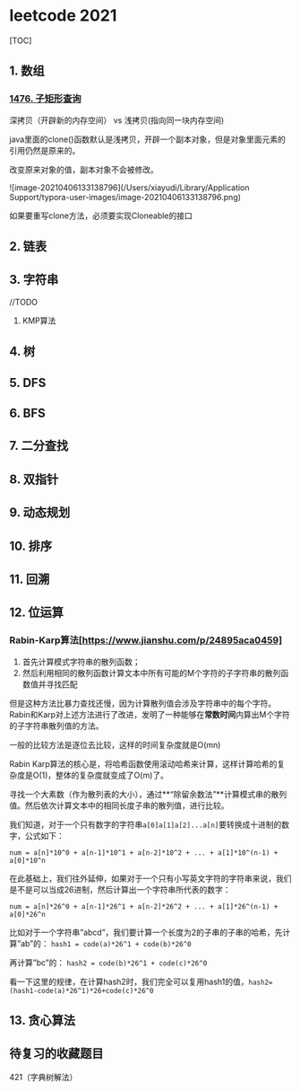 # leetcode 2021

[TOC]

## 1. 数组

### [1476. 子矩形查询](https://leetcode-cn.com/problems/subrectangle-queries/)

深拷贝（开辟新的内存空间） vs 浅拷贝(指向同一块内存空间)

java里面的clone()函数默认是浅拷贝，开辟一个副本对象，但是对象里面元素的引用仍然是原来的。

改变原来对象的值，副本对象不会被修改。

![image-20210406133138796](/Users/xiayudi/Library/Application Support/typora-user-images/image-20210406133138796.png)

如果要重写clone方法，必须要实现Cloneable的接口



## 2. 链表

## 3. 字符串

//TODO

1. KMP算法

## 4. 树

## 5. DFS

## 6. BFS

## 7. 二分查找

## 8. 双指针

## 9. 动态规划

## 10. 排序

## 11. 回溯

## 12. 位运算

### Rabin-Karp算法[https://www.jianshu.com/p/24895aca0459]

1. 首先计算模式字符串的散列函数；
2. 然后利用相同的散列函数计算文本中所有可能的M个字符的子字符串的散列函数值并寻找匹配

但是这种方法比暴力查找还慢，因为计算散列值会涉及字符串中的每个字符。Rabin和Karp对上述方法进行了改进，发明了一种能够在**常数时间**内算出M个字符的子字符串散列值的方法。

一般的比较方法是逐位去比较，这样的时间复杂度就是O(mn)

Rabin Karp算法的核心是，将哈希函数使用滚动哈希来计算，这样计算哈希的复杂度是O(1)，整体的复杂度就变成了O(m)了。

寻找一个大素数（作为散列表的大小），通过**“除留余数法”**计算模式串的散列值。然后依次计算文本中的相同长度子串的散列值，进行比较。

我们知道，对于一个只有数字的字符串`a[0]a[1]a[2]...a[n]`要转换成十进制的数字，公式如下：

```
num = a[n]*10^0 + a[n-1]*10^1 + a[n-2]*10^2 + ... + a[1]*10^(n-1) + a[0]*10^n
```

在此基础上，我们往外延伸，如果对于一个只有小写英文字符的字符串来说，我们是不是可以当成26进制，然后计算出一个字符串所代表的数字：

```
num = a[n]*26^0 + a[n-1]*26^1 + a[n-2]*26^2 + ... + a[1]*26^(n-1) + a[0]*26^n
```

比如对于一个字符串”abcd”，我们要计算一个长度为2的子串的子串的哈希，先计算”ab”的：
`hash1 = code(a)*26^1 + code(b)*26^0`

再计算”bc”的：
`hash2 = code(b)*26^1 + code(c)*26^0`

看一下这里的规律，在计算hash2时，我们完全可以复用hash1的值，`hash2=(hash1-code(a)*26^1)*26+code(c)*26^0`





## 13. 贪心算法

## 待复习的收藏题目
421（字典树解法）

